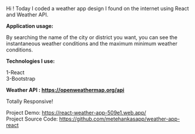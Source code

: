 Hi ! Today I coded a weather app design I found on the internet using React and Weather API.

<b>Application usage:</b>

By searching the name of the city or district you want, you can see the instantaneous weather conditions and the maximum minimum weather conditions.


<b>Technologies I use: </b>

1-React <br/>
3-Bootstrap

<b>Weather API : https://openweathermap.org/api</b>

Totally Responsive!

Project Demo: https://react-weather-app-509e1.web.app/<br/>
Project Source Code: https://github.com/metehankasapp/weather-app-react



